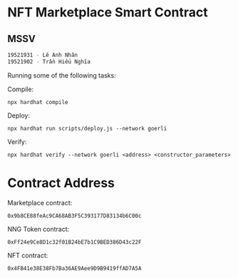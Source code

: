 # NFT Marketplace Smart Contract 

## MSSV
```bash
19521931 - Lê Anh Nhân
19521902 - Trần Hiếu Nghĩa
```

Running some of the following tasks:

Compile:
```shell
npx hardhat compile
```

Deploy:
```shell
npx hardhat run scripts/deploy.js --network goerli
```

Verify:
```shell
npx hardhat verify --network goerli <address> <constructor_parameters>
```
# Contract Address

Marketplace contract: 
```shell
0x9b8CE88feAc9CA68AB3F5C393177D83134b6C00c
```

NNG Token contract: 
```shell
0xFf24e9Ce8D1c32f01B24bE7b1C9BED386D43c22F
```

NFT contract: 
```shell
0x4FB41e38E38Fb7Ba36AE9Aee9D9B9419ffAD7A5A
```
